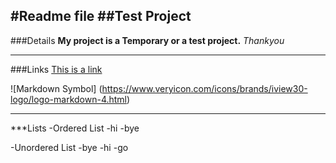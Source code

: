 #Readme file
##Test Project
---
###Details
**My project is a Temporary or a test project.**
*Thankyou*

---
###Links
[This is a link](https://www.google.com/search?q=how+to+delete+a+forked+repository+in+github&oq=how+to+delete+a+fork&gs_lcrp=EgZjaHJvbWUqDQgAEAAYkQIYgAQYigUyDQgAEAAYkQIYgAQYigUyBggBEEUYOTINCAIQABiRAhiABBiKBTIHCAMQABiABDIHCAQQABiABDIHCAUQABiABDIHCAYQABiABDIHCAcQABiABDIHCAgQABiABDIHCAkQABiABNIBCDg2MDNqMGo3qAIAsAIA&sourceid=chrome&ie=UTF-8)

![Markdown Symbol]
(https://www.veryicon.com/icons/brands/iview30-logo/logo-markdown-4.html)

---
***Lists
-Ordered List
-hi
-bye

-Unordered List
	-bye
	-hi
	-go